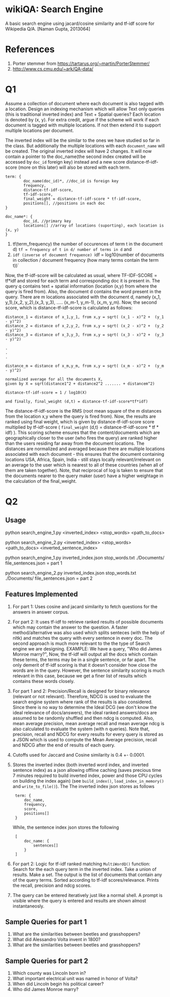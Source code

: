 # wikiQA: Search Engine
A basic search engine using jacard/cosine similarity and tf-idf score for Wikipedia Q/A. 
[Naman Gupta, 2013064]

# References

1. Porter stemmer from https://tartarus.org/~martin/PorterStemmer/
2. http://www.cs.cmu.edu/~ark/QA-data/

# Q1

Assume a collection of document where each document is also tagged with a location. Design an indexing mechanism which will allow Text only queries (this is traditional inverted index) and Text + Spatial queries?  Each location is denoted by (x, y). For extra credit, argue if the scheme will work if each document is tagged with multiple locations. If not then extend it to support multiple locations per document.

The inverted index will be the similar to the ones we have studied so far in the class. But additionally the multiple locations with each `document_name` will be created. The original inverted index will have 2 changes. It will now contain a pointer to the doc_name(the second index created will be accessed by `doc_id` foreign key) instead and a new score distance-tf-idf-score (more on this later) will also be stored with each term.
	
	term: {
			doc_name(doc_id)*, //doc_id is foreign key
			frequency,
			distance-tf-idf-score,
			tf-idf-score,
			final_weight = distance-tf-idf-score * tf-idf-score, 
			positions[], //positions in each doc
	}

	doc_name*: {
			doc_id, //primary key
			locations[] //array of locations (suporting), each location is (x, y)
	}

1. tf(term_frequency) the number of occurences of term t in the document d) `tf = frequency of t in d/ number of terms in d`
and  
2. `idf (inverse of document frequence) `idf = log10(number of documents in collection / document frequency (how many terms contain the term t))`

Now, the tf-idf-score will be calculated as usual, where TF-IDF-SCORE  = tf*idf and stored for each term and corresponding doc it is present in. The query q contains text + spatial information (location (x,y) from where the query is fired from). Also, the document d contains the word present in the query. There are m locations associated with the document d, namely (x_1, y_1),(x_2, y_2),(x_3, y_3), ..... (x_m-1, y_m-1), (x_m, y_m). Now, the second score, which is distance-tf-idf-score is calculated as follows: 
	
	distance_1 = distance of x_1,y_1, from x,y = sqrt( (x_1 - x)^2 +  (y_1 - y)^2)
	distance_2 = distance of x_2,y_2, from x,y = sqrt( (x_2 - x)^2 +  (y_2 - y)^2)
	distance_3 = distance of x_3,y_3, from x,y = sqrt( (x_3 - x)^2 +  (y_3 - y)^2)
	
	.
	.
	.

	distance_m = distance of x_m,y_m, from x,y = sqrt( (x_m - x)^2 +  (y_m - y)^2)
	
	normalized average for all the documents X,
	given by X = sqrt(distance1^2 + distance2^2 ....... + distancem^2)
	
	distance-tf-idf-score = 1 / log10(X)

	and finally, final_weight (d,t) = distance-tf-idf-score*tf*idf)

The distance-tf-idf-score is the RMS (root mean square of the m distances from the location x,y where the query is fired from). Now, the results are ranked using final weight, which is given by distance-tf-idf-score score multiplied by tf-idf-score ( `final_weight` (d,t) = distance-tf-idf-score * tf * idf) ). This scoring scheme ensures that the content/documents which are geographically closer to the user (who fires the query) are ranked higher than the users residing far away from the document locations. The distances are normalized and averaged because there are multiple locations associated with each document - this ensures that the document containing locations USA, Africa, Spain, India - still stays locally relevant/irrelevant on an average to the user which is nearest to all of these countries (when all of them are taken together). Note, that reciprocal of log is taken to ensure that the documents nearer to the query maker (user) have a higher weightage in the calculation of the final_weight.


# Q2

## Usage

python search_engine_1.py <inverted_index> <stop_words> <path_to_docs>

python search_engine_2.py <inverted_index> <stop_words> <path_to_docs> <inverted_sentence_index>

python search_engine_1.py inverted_index.json stop_words.txt ./Documents/ file_sentences.json = part 1

python search_engine_2.py inverted_index.json stop_words.txt ./Documents/ file_sentences.json = part 2

## Features Implemented

1. For part 1: Uses cosine and jacard similarity to fetch questions for the answers in answer corpus.

2. For part 2: It uses tf-idf to retrieve ranked results of possible documents which may contain the answer to the question. A faster method/alternative was also used which splits senteces (with the help of nltk) and matches the query with every sentence in every doc. The second approach is much more relevant to the the type of Search engine we are designing.
	EXAMPLE: We have a query, "Who did James Monroe marry?", Now, the tf-idf will output all the docs which contain these terms, the terms may be in a single sentence, or far apart. The only demerit of tf-idf scoring is that it doesn't consider how close the words are in the query. However, the sentence similarity scoring is much relevant in this case, because we get a finer list of results which contains these words closely.

3. For part 1 and 2: Precision/Recall is designed for binary relevance (relevant or not relevant). Therefore, NDCG is used to evaluate the search engine system where rank of the results is also considered. Since there is no way to determine the Ideal DCG (we don't know the ideal relevance of docs/answers), the ideal ranked answers/docs are assumed to be randomly shuffled and then ndcg is computed. Also, mean average precision, mean average recall and mean average ndcg is also calculated to evaluate the system (with n queries). Note that, precision, recall and NDCG for every results for every query is stored as a JSON which is used to compute the Mean Average precision, recall and NDCG after the end of results of each query.

4. Cutoffs used for Jaccard and Cosine similarity is 0.4 +- 0.0001. 

5. Stores the inverted index (both inverted word index, and inverted sentence index) as a json allowing offline caching (saves precious time 7 minutes required to build inverted index, power and those CPU cycles on building the index again) (see `build_index()`, `load_index_in_memory()` and `write_to_file()`). The 
	The inverted index json stores as follows 
	
		term: {
			doc_name,
			frequency,
			score,
			positions[]
		}
	While, the sentence index json stores the following

		[
			doc_name: {
				sentences[]
			}
		]

6. For part 2: Logic for tf-idf ranked matching `MultiWordQ()` function: Search for the each query term in the inverted index. Take a union of results. Make a set. The output is the list of documents that contain any of the query terms. Sorted according to tf-idf scores/relevance. Prints the recall, precision and ndcg scores.

7. The query can be entered iteratively just like a normal shell. A prompt is visible where the query is entered and results are shown almost instantaneosly.

## Sample Queries for part 1
1. What are the similarities between beetles and grasshoppers?
2. What did Alessandro Volta invent in 1800?
3. What are the similarities between beetles and grasshoppers?

## Sample Queries for part 2
1. Which county was Lincoln born in?
2. What important electrical unit was named in honor of Volta?
3. When did Lincoln begin his political career?
4. Who did James Monroe marry?